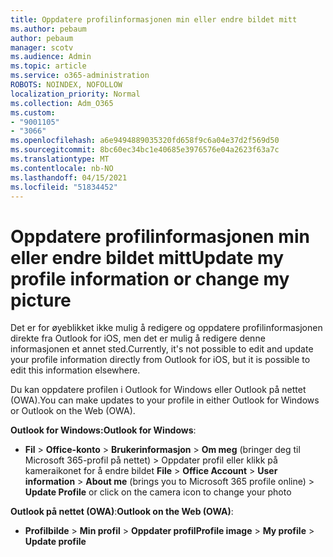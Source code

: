 ```yaml
---
title: Oppdatere profilinformasjonen min eller endre bildet mitt
ms.author: pebaum
author: pebaum
manager: scotv
ms.audience: Admin
ms.topic: article
ms.service: o365-administration
ROBOTS: NOINDEX, NOFOLLOW
localization_priority: Normal
ms.collection: Adm_O365
ms.custom:
- "9001105"
- "3066"
ms.openlocfilehash: a6e9494889035320fd658f9c6a04e37d2f569d50
ms.sourcegitcommit: 8bc60ec34bc1e40685e3976576e04a2623f63a7c
ms.translationtype: MT
ms.contentlocale: nb-NO
ms.lasthandoff: 04/15/2021
ms.locfileid: "51834452"
---
```

# <a name="update-my-profile-information-or-change-my-picture"></a><span data-ttu-id="9da1b-102">Oppdatere profilinformasjonen min eller endre bildet mitt</span><span class="sxs-lookup"><span data-stu-id="9da1b-102">Update my profile information or change my picture</span></span>

<span data-ttu-id="9da1b-103">Det er for øyeblikket ikke mulig å redigere og oppdatere profilinformasjonen direkte fra Outlook for iOS, men det er mulig å redigere denne informasjonen et annet sted.</span><span class="sxs-lookup"><span data-stu-id="9da1b-103">Currently, it's not possible to edit and update your profile information directly from Outlook for iOS, but it is possible to edit this information elsewhere.</span></span> 

<span data-ttu-id="9da1b-104">Du kan oppdatere profilen i Outlook for Windows eller Outlook på nettet (OWA).</span><span class="sxs-lookup"><span data-stu-id="9da1b-104">You can make updates to your profile in either Outlook for Windows or Outlook on the Web (OWA).</span></span> 

<span data-ttu-id="9da1b-105">**Outlook for Windows:**</span><span class="sxs-lookup"><span data-stu-id="9da1b-105">**Outlook for Windows**:</span></span> 

- <span data-ttu-id="9da1b-106">**Fil**  >  **Office-konto**  >  **Brukerinformasjon**  >  **Om meg** (bringer deg til Microsoft 365-profil på nettet) > Oppdater profil eller klikk på kameraikonet for å endre bildet </span><span class="sxs-lookup"><span data-stu-id="9da1b-106">**File** > **Office Account** > **User information** > **About me** (brings you to Microsoft 365 profile online) > **Update Profile** or click on the camera icon to change your photo</span></span>  
  
<span data-ttu-id="9da1b-107">**Outlook på nettet (OWA)**:</span><span class="sxs-lookup"><span data-stu-id="9da1b-107">**Outlook on the Web (OWA)**:</span></span> 

- <span data-ttu-id="9da1b-108">**Profilbilde**  >  **Min profil**  >  **Oppdater profil**</span><span class="sxs-lookup"><span data-stu-id="9da1b-108">**Profile image** > **My profile** > **Update profile**</span></span>
